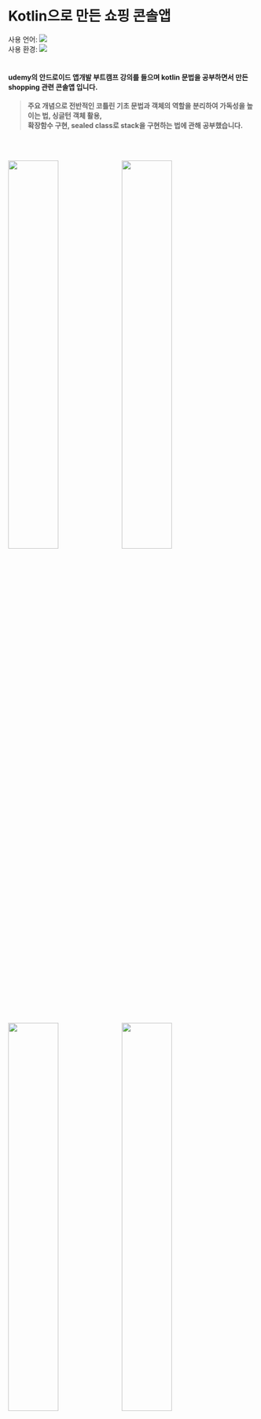 # Kotlin으로 만든 쇼핑 콘솔앱

사용 언어: <img src="https://img.shields.io/badge/Kotlin-7F52FF?style=flat&logo=Kotlin&logoColor=white"/>  
사용 환경: <img src="https://img.shields.io/badge/IntelliJ IDEA-000000?style=flat&logo=IntelliJ IDEA&logoColor=white"/>
<br></br>
#### udemy의 안드로이드 앱개발 부트캠프 강의를 들으며 kotlin 문법을 공부하면서 만든 shopping 관련 콘솔앱 입니다.

>**주요 개념으로 전반적인 코틀린 기초 문법과 객체의 역할을 분리하여 가독성을 높이는 법, 싱글턴 객체 활용,   
확장함수 구현, sealed class로 stack을 구현하는 법에 관해 공부했습니다.**    

<br></br>

<img width="45%" src="https://user-images.githubusercontent.com/95847909/215701126-71000459-ee16-4e10-9b97-01ecf3a9dfe7.png"/>
<img width="45%" src="https://user-images.githubusercontent.com/95847909/215701129-b39c2d12-e25b-4863-8d75-ec8eb2643a02.png"/>
<img width="45%" src="https://user-images.githubusercontent.com/95847909/215701132-be85d66e-569b-49d6-a32a-26375413a9a9.png"/>
<img width="45%" src="https://user-images.githubusercontent.com/95847909/215701136-1d13a6fe-a982-4ee1-8d2c-d7287913a454.png"/>


